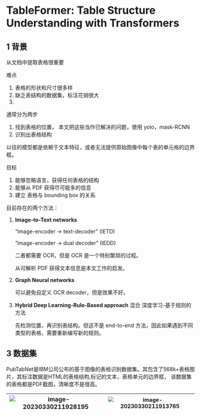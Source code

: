 # TableFormer: Table Structure Understanding with Transformers

## 1 背景

从文档中提取表格很重要

难点

1. 表格的形状和尺寸很多样
2. 缺乏表结构的数据集，标注花销很大
3. 



通常分为两步

1. 找到表格的位置， 本文把这些当作已解决的问题，使用 yolo，mask-RCNN
2. 识别出表格结构

以往的模型都是依赖于文本特征，或者无法提供原始图像中每个表的单元格的边界框。



目标

1. 能够忽略语言，获得任何表格的结构
2. 能够从 PDF 获得尽可能多的信息
3. 建立 表格与 bounding box 的关系



目前存在的两个方法：

1. **Image-to-Text networks** 

   “image-encoder → text-decoder” (IETD)

   “image-encoder → dual decoder” (IEDD)

   二者都需要 OCR，但是 OCR 是一个特别繁琐的过程。

   从可解析 PDF 获得文本信息是本文工作的启发。

2. **Graph Neural networks** 

   可以避免自定义 OCR decoder，但是效果不好。

3. **Hybrid Deep Learning-Rule-Based approach** 混合 深度学习-基于规则的方法

   先检测位置，再识别表结构。但这不是 end-to-end 方法，因此如果遇到不同类型的表格，需要重新编写新的规则。



## 3 数据集

PubTabNet是IBM公司公布的基于图像的表格识别数据集。其包含了568k+表格图片，其标注数据是HTML的表格结构,标记的文本，表格单元的边界框， 该数据集的表格都是PDF截图，清晰度不是很高。

| ![image-20230330211928195](C:\Users\lzl\AppData\Roaming\Typora\typora-user-images\image-20230330211928195.png) | <img src="C:\Users\lzl\Desktop\NLPPaperReading\lzl_notes\note_images\image-20230330211913765.png" alt="image-20230330211913765" style="zoom:90%;" /> |
| ------------------------------------------------------------ | ------------------------------------------------------------ |


